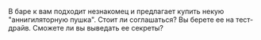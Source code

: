 В баре к вам подходит незнакомец и предлагает купить некую "аннигиляторную пушка". Стоит ли соглашаться? Вы берете ее на тест-драйв. Сможете ли вы выведать ее секреты?
